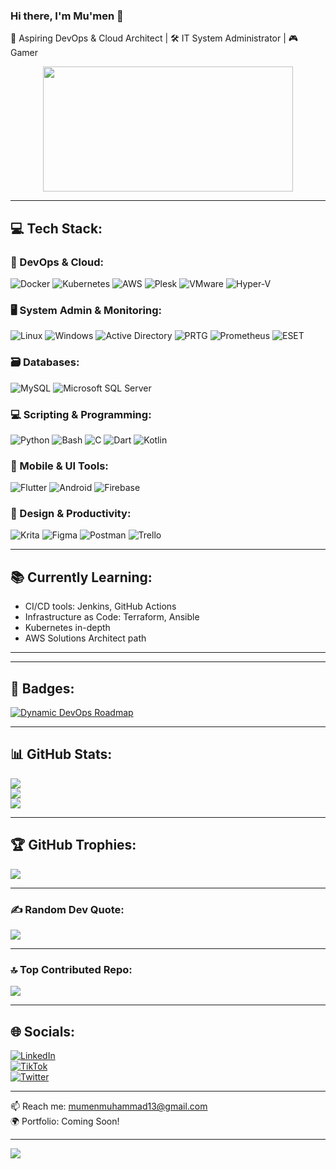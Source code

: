 ### Hi there, I'm Mu'men 👋  
🚀 Aspiring DevOps & Cloud Architect | 🛠️ IT System Administrator | 🎮 Gamer

<div id="header" align="center">
  <img src="https://media.giphy.com/media/v1.Y2lkPTc5MGI3NjExNmV3ZzJ6ZmNwNnB1bGVjc3RkdjIwaGthMTE3NXh3cDJhbW93b2dvciZlcD12MV9pbnRlcm5hbF9naWZfYnlfaWQmY3Q9Zw/zOvBKUUEERdNm/giphy.gif" width="400" height="200"/>
</div>

---
## 💻 Tech Stack:

### 🧰 DevOps & Cloud:
![Docker](https://img.shields.io/badge/docker-%230db7ed.svg?style=for-the-badge&logo=docker&logoColor=white)
![Kubernetes](https://img.shields.io/badge/kubernetes-%23326ce5.svg?style=for-the-badge&logo=kubernetes&logoColor=white)
![AWS](https://img.shields.io/badge/AWS-%23FF9900.svg?style=for-the-badge&logo=amazon-aws&logoColor=white)
![Plesk](https://img.shields.io/badge/plesk-%23000000.svg?style=for-the-badge&logo=plesk&logoColor=white)
![VMware](https://img.shields.io/badge/vmware-%23007ee5.svg?style=for-the-badge&logo=vmware&logoColor=white)
![Hyper-V](https://img.shields.io/badge/Hyper--V-%230078D7.svg?style=for-the-badge&logo=windows&logoColor=white)

### 🖥️ System Admin & Monitoring:
![Linux](https://img.shields.io/badge/Linux-FCC624?style=for-the-badge&logo=linux&logoColor=black)
![Windows](https://img.shields.io/badge/Windows-0078D6?style=for-the-badge&logo=windows&logoColor=white)
![Active Directory](https://img.shields.io/badge/Active%20Directory-0078D6?style=for-the-badge&logo=windows&logoColor=white)
![PRTG](https://img.shields.io/badge/PRTG-009FDF?style=for-the-badge&logo=prtg&logoColor=white)
![Prometheus](https://img.shields.io/badge/Prometheus-E6522C?style=for-the-badge&logo=prometheus&logoColor=white)
![ESET](https://img.shields.io/badge/ESET-0095D9?style=for-the-badge&logo=eset&logoColor=white)

### 🗃️ Databases:
![MySQL](https://img.shields.io/badge/MySQL-%2300f.svg?style=for-the-badge&logo=mysql&logoColor=white)
![Microsoft SQL Server](https://img.shields.io/badge/SQL_Server-%23CC2927.svg?style=for-the-badge&logo=microsoftsqlserver&logoColor=white)

### 💻 Scripting & Programming:
![Python](https://img.shields.io/badge/Python-%233776AB.svg?style=for-the-badge&logo=python&logoColor=white)
![Bash](https://img.shields.io/badge/bash-%234EAA25.svg?style=for-the-badge&logo=gnu-bash&logoColor=white)
![C](https://img.shields.io/badge/c-%2300599C.svg?style=for-the-badge&logo=c&logoColor=white)
![Dart](https://img.shields.io/badge/dart-%230175C2.svg?style=for-the-badge&logo=dart&logoColor=white)
![Kotlin](https://img.shields.io/badge/kotlin-%230095D5.svg?style=for-the-badge&logo=kotlin&logoColor=white)

### 📱 Mobile & UI Tools:
![Flutter](https://img.shields.io/badge/Flutter-%2302569B.svg?style=for-the-badge&logo=Flutter&logoColor=white)
![Android](https://img.shields.io/badge/android-%2320232a.svg?style=for-the-badge&logo=android&logoColor=%a4c639)
![Firebase](https://img.shields.io/badge/firebase-%23039BE5.svg?style=for-the-badge&logo=firebase)

### 🎨 Design & Productivity:
![Krita](https://img.shields.io/badge/Krita-203759?style=for-the-badge&logo=krita&logoColor=EEF37B)
![Figma](https://img.shields.io/badge/figma-%23F24E1E.svg?style=for-the-badge&logo=figma&logoColor=white)
![Postman](https://img.shields.io/badge/Postman-FF6C37?style=for-the-badge&logo=postman&logoColor=white)
![Trello](https://img.shields.io/badge/Trello-%23026AA7.svg?style=for-the-badge&logo=Trello&logoColor=white)

---

## 📚 Currently Learning:
- CI/CD tools: Jenkins, GitHub Actions
- Infrastructure as Code: Terraform, Ansible
- Kubernetes in-depth
- AWS Solutions Architect path

---

<!-- ## 🧾 Certifications:
- 🎓 Docker Mastery – Udemy *(Completed)*
- 🎓 AWS Cloud Practitioner – *In Progress*
- 🎓 Dynamic DevOps Roadmap – [DevOpsHive](https://github.com/DevOpsHiveHQ/dynamic-devops-roadmap) -->

---

## 🏅 Badges:
[![Dynamic DevOps Roadmap](https://devopshive.net/badges/dynamic-devops-roadmap.svg)](https://github.com/DevOpsHiveHQ/dynamic-devops-roadmap)

---

## 📊 GitHub Stats:
![](https://github-readme-stats.vercel.app/api?username=Moamenmuh13&theme=gotham&hide_border=false&include_all_commits=true&count_private=false)<br/>
![](https://github-readme-streak-stats.herokuapp.com/?user=Moamenmuh13&theme=gotham&hide_border=false)<br/>
![](https://github-readme-stats.vercel.app/api/top-langs/?username=Moamenmuh13&theme=gotham&hide_border=false&include_all_commits=true&count_private=false&layout=compact)

---

## 🏆 GitHub Trophies:
![](https://github-profile-trophy.vercel.app/?username=Moamenmuh13&theme=darkhub&no-frame=true&no-bg=false&margin-w=4)

---

### ✍️ Random Dev Quote:
![](https://quotes-github-readme.vercel.app/api?type=horizontal&theme=tokyonight)

---

### 🔝 Top Contributed Repo:
![](https://github-contributor-stats.vercel.app/api?username=Moamenmuh13&limit=5&theme=dark&combine_all_yearly_contributions=true)

---
## 🌐 Socials:
[![LinkedIn](https://img.shields.io/badge/LinkedIn-%230077B5.svg?logo=linkedin&logoColor=white)](https://www.linkedin.com/in/mu-men-muhammad-ali-264113196/)  
[![TikTok](https://img.shields.io/badge/TikTok-%23000000.svg?logo=TikTok&logoColor=white)](https://tiktok.com/@mutech13)  
[![Twitter](https://img.shields.io/badge/Twitter-%231DA1F2.svg?logo=Twitter&logoColor=white)](https://twitter.com/MumenMu13)

---
📫 Reach me: [mumenmuhammad13@gmail.com](mailto:mumenmuhammad13@gmail.com)  
🌍 Portfolio: Coming Soon!

---

[![](https://visitcount.itsvg.in/api?id=Moamenmuh13&icon=0&color=0)](https://visitcount.itsvg.in)

<!-- Proudly created with GPRM ( https://gprm.itsvg.in ) -->
